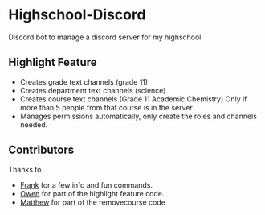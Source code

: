 # Highschool-Discord

Discord bot to manage a discord server for my highschool

## Highlight Feature
* Creates grade text channels (grade 11)
* Creates department text channels (science)
* Creates course text channels (Grade 11 Academic Chemistry) Only if more than 5 people from that course is in the server.
* Manages permissions automatically, only create the roles and channels needed.

## Contributors
Thanks to
* [Frank](https://github.com/3Nya3) for a few info and fun commands.
* [Owen](https://github.com/MiraclePalette) for part of the highlight feature code.
* [Matthew](https://github.com/Weezity) for part of the removecourse code
